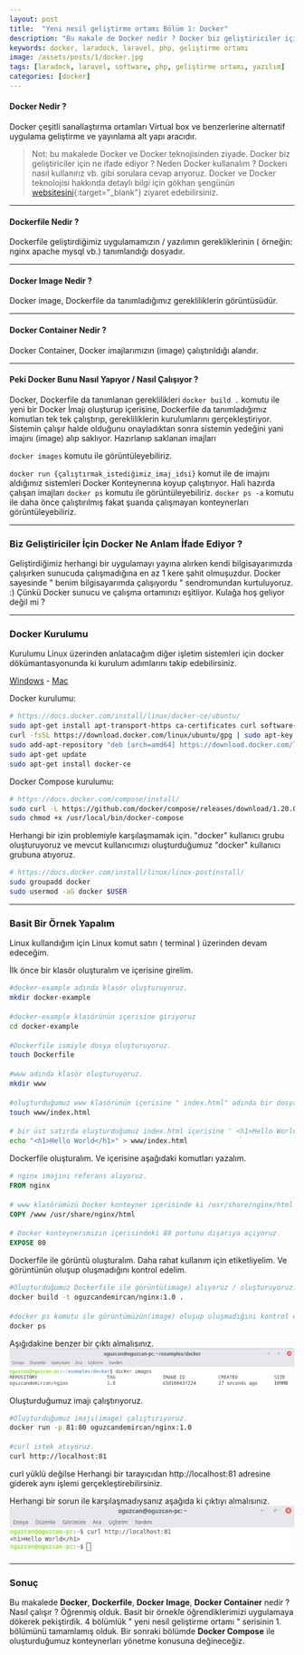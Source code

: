```yaml
---
layout: post
title:  "Yeni nesil geliştirme ortamı Bölüm 1: Docker"
description: "Bu makale de Docker nedir ? Docker biz geliştiriciler için ne ifade ediyor ? Neden Docker kullanalım ? Dockerı nasıl kullanırız vb. gibi sorulara cevap arıyoruz."
keywords: docker, laradock, laravel, php, geliştirme ortamı
image: /assets/posts/1/docker.jpg
tags: [laradock, laravel, software, php, geliştirme ortamı, yazılım]
categories: [docker]
---
```


#### Docker Nedir ?

Docker çeşitli sanallaştırma ortamları Virtual box ve benzerlerine alternatif uygulama
geliştirme ve yayınlama alt yapı aracıdır.

> Not: bu makalede Docker ve Docker teknojisinden ziyade. Docker biz geliştiriciler için ne ifade ediyor ? Neden Docker kullanalım ? Dockerı nasıl kullanırız vb. gibi sorulara cevap arıyoruz. Docker ve Docker teknolojisi hakkında detaylı bilgi için gökhan şengünün [websitesini](https://gokhansengun.com){:target="_blank"} ziyaret edebilirsiniz.

---

#### Dockerfile Nedir ?

Dockerfile geliştirdiğimiz uygulamamızın / yazılımın gerekliklerinin ( örneğin: nginx apache mysql vb.) tanımlandığı dosyadır.

---

#### Docker Image Nedir ?

Docker image, Dockerfile da tanımladığımız gerekliliklerin  görüntüsüdür.

---

#### Docker Container Nedir ?

Docker Container, Docker imajlarımızın (image) çalıştırıldığı alandır.

----

#### Peki Docker Bunu Nasıl Yapıyor  / Nasıl Çalışıyor ?

Docker, Dockerfile da tanımlanan gereklilikleri `docker build .` komutu ile
yeni bir Docker İmajı oluşturup içerisine,
 Dockerfile da tanımladığımız komutları tek tek çalıştırıp, gerekliliklerin kurulumlarını gerçekleştiriyor. 
 Sistemin çalışır halde olduğunu onayladıktan sonra
sistemin yedeğini yani imajını (image) alıp saklıyor. Hazırlanıp saklanan imajları

`docker images` komutu ile görüntüleyebiliriz.

`docker run {çalıştırmak_istediğimiz_imaj_idsi}` komut ile de imajını aldığımız sistemleri Docker Konteynerına koyup çalıştırıyor.
Hali hazırda çalışan imajları 
`docker ps` komutu ile görüntüleyebiliriz.
`docker ps -a` komutu ile daha önce çalıştırılmış fakat şuanda çalışmayan konteynerları görüntüleyebiliriz.

----

### Biz Geliştiriciler İçin Docker Ne Anlam İfade Ediyor ?

Geliştirdiğimiz herhangi bir uygulamayı yayına alırken kendi bilgisayarımızda çalışırken
sunucuda çalışmadığına en az 1 kere şahit olmuşuzdur. Docker sayesinde " benim bilgisayarımda çalışıyordu " sendromundan kurtuluyoruz. :)
Çünkü Docker sunucu ve çalışma ortamınızı eşitliyor. Kulağa hoş geliyor değil mi ?

---

### Docker Kurulumu

Kurulumu Linux üzerinden anlatacağım diğer işletim sistemleri için docker dökümantasyonunda ki kurulum adımlarını takip edebilirsiniz.

[Windows](https://docs.docker.com/docker-for-windows/install/)   - [Mac](https://docs.docker.com/docker-for-mac/install/)

Docker kurulumu:
```bash
# https://docs.docker.com/install/linux/docker-ce/ubuntu/
sudo apt-get install apt-transport-https ca-certificates curl software-properties-common
curl -fsSL https://download.docker.com/linux/ubuntu/gpg | sudo apt-key add -
sudo add-apt-repository "deb [arch=amd64] https://download.docker.com/linux/ubuntu xenial stable"
sudo apt-get update
sudo apt-get install docker-ce
```
Docker Compose kurulumu:
```bash
# https://docs.docker.com/compose/install/
sudo curl -L https://github.com/docker/compose/releases/download/1.20.0/docker-compose-`uname -s`-`uname -m` -o /usr/local/bin/docker-compose
sudo chmod +x /usr/local/bin/docker-compose
```
Herhangi bir izin problemiyle karşılaşmamak için. "docker" kullanıcı grubu oluşturuyoruz ve mevcut kullanıcımızı oluşturduğumuz "docker" kullanıcı grubuna atıyoruz.
```bash
# https://docs.docker.com/install/linux/linux-postinstall/
sudo groupadd docker
sudo usermod -aG docker $USER
```

---

### Basit Bir Örnek Yapalım

Linux kullandığım için Linux komut satırı ( terminal ) üzerinden devam edeceğim.

İlk önce bir klasör oluşturalım ve içerisine girelim.

```bash
#docker-example adında klasör oluşturuyoruz.
mkdir docker-example

#docker-example klasörünün içerisine giriyoruz
cd docker-example

#Dockerfile ismiyle dosya oluşturuyoruz.
touch Dockerfile

#www adında klasör oluşturuyoruz.
mkdir www 

#oluşturduğumuz www klasörünün içerisine " index.html" adında bir dosya oluşturuyoruz.
touch www/index.html

# bir üst satırda oluşturduğumuz index.html içerisine ' <h1>Hello World</h1>' satırını ekliyoruz.
echo "<h1>Hello World</h1>" > www/index.html 

```
Dockerfile oluşturalım. Ve içerisine aşağıdaki komutları yazalım.

```dockerfile
# nginx imajını referans alıyoruz.
FROM nginx 

# www klasörümüzü Docker konteyner içerisinde ki /usr/share/nginx/html içerisine kopyalıyoruz.
COPY /www /usr/share/nginx/html

# Docker konteynerımızın içerisindeki 80 portunu dışarıya açıyoruz.
EXPOSE 80
```

Dockerfile ile görüntü oluşturalım. Daha rahat kullanım için etiketliyelim. Ve görüntünün oluşup oluşmadığını kontrol edelim.
```bash
#Oluşturduğumuz Dockerfile ile görüntü(image) alıyoruz / oluşturuyoruz.
docker build -t oguzcandemircan/nginx:1.0 . 

#docker ps komutu ile görüntümüzün(image) oluşup oluşmadığını kontrol ediyoruz.
docker ps
```
Aşığıdakine benzer bir çıktı almalısınız.
![docker ps çıktısı](/assets/posts/1/docker-ps.png)

Oluşturduğumuz imajı çalıştırıyoruz.
```bash
#Oluşturduğumuz imajı(image) çalıştırıyoruz.
docker run -p 81:80 oguzcandemircan/nginx:1.0 

#curl istek atıyoruz.
curl http://localhost:81 
```

curl yüklü değilse Herhangi bir tarayıcıdan http://localhost:81 adresine giderek aynı işlemi gerçekleştirebilirsiniz.

Herhangi bir sorun ile karşılaşmadıysanız aşağıda ki çıktıyı almalısınız.
![docker - curl istek çıktısı](/assets/posts/1/curl.png)

---

### Sonuç

Bu makalede **Docker**, **Dockerfile**, **Docker Image**, **Docker Container** nedir ? Nasıl
çalışır ? Öğrenmiş olduk. Basit bir örnekle öğrendiklerimizi uygulamaya dökerek pekiştirdik. 
4 bölümlük " yeni nesil geliştirme ortamı " serisinin 1. bölümünü tamamlamış olduk.
Bir sonraki bölümde **Docker Compose** ile oluşturduğumuz konteynerları yönetme konusuna değineceğiz.